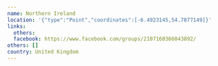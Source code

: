 ```yaml
---
name: Northern Ireland
location: '{"type":"Point","coordinates":[-6.4923145,54.7877149]}'
links:
  others: 
  facebook: https://www.facebook.com/groups/2107160366043892/
others: []
country: United Kingdom
---
```

